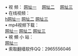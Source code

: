 &#8226; 视 频：
<a href="http://522.duckdns.org/tv/" target="_blank">网址一</a>
　<a href="http://377.ygto.com/mp4/" target="_blank">网址二</a>
　<a href="http://33.404.mn/" target="_blank">网址三</a><br />
&#8226; 在线视频：<br />
  <a href="http://522.duckdns.org/tv/" target="_blank">h网址一</a>
  <a href="http://377.ygto.com/tv/" target="_blank">网址二</a>
  <a href="http://33.404.mn/tv/" target="_blank">网址三</a><br />
&#8226; mp4视频下载：<br />
  <a href="http://522.duckdns.org/mp4/" target="_blank">网址一</a>
  <a href="http://377.ygto.com/mp4/" target="_blank">网址二</a>
  <a href="http://33.404.mn/mp4/" target="_blank">网址三</a><br />
&#8226; 視 頻 小 站：<br />
  <a href="http://33.404.mn" target="_blank">网址一</a><br />
&#8226; 索取翻墙软件QQ：2965556046<br />
